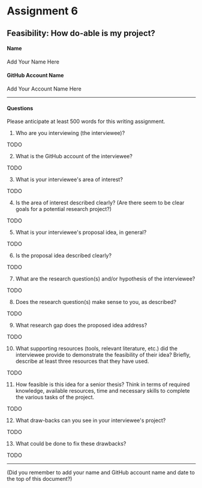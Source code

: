 # Assignment 6
## Feasibility: How do-able is my project?

#### Name
Add Your Name Here

#### GitHub Account Name
Add Your Account Name Here

---
#### Questions
Please anticipate at least 500 words for this writing assignment.

1. Who are you interviewing (the interviewee)?

TODO

2. What is the GitHub account of the interviewee?

TODO

3. What is your interviewee's area of interest?

TODO

4. Is the area of interest described clearly? (Are there seem to be clear goals for a potential research project?)

TODO

5. What is your interviewee's proposal idea, in general?

TODO

6. Is the proposal idea described clearly?

TODO

7. What are the research question(s) and/or hypothesis of the interviewee?

TODO

8. Does the research question(s) make sense to you, as described?

TODO

9. What research gap does the proposed idea address?

TODO

10. What supporting resources (tools, relevant literature, etc.) did the interviewee provide to demonstrate the feasibility of their idea? Briefly, describe at least three resources that they have used.

TODO

11. How feasible is this idea for a senior thesis? Think in terms of required knowledge, available resources, time and necessary skills to complete the various tasks of the project.

TODO

12. What draw-backs can you see in your interviewee's project?

TODO

13. What could be done to fix these drawbacks?

TODO

---

(Did you remember to add your name and GitHub account name and date to the top of this document?)
